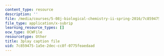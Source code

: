 ```yaml
---
content_type: resource
description: ''
file: /media/courses/5-08j-biological-chemistry-ii-spring-2016/7c8594751a5e2deccc8f0775feaedaad_uS42vSWEGTU.srt
file_type: application/x-subrip
learning_resource_types: []
ocw_type: OCWFile
resourcetype: Other
title: 3play caption file
uid: 7c859475-1a5e-2dec-cc8f-0775feaedaad
---
```

